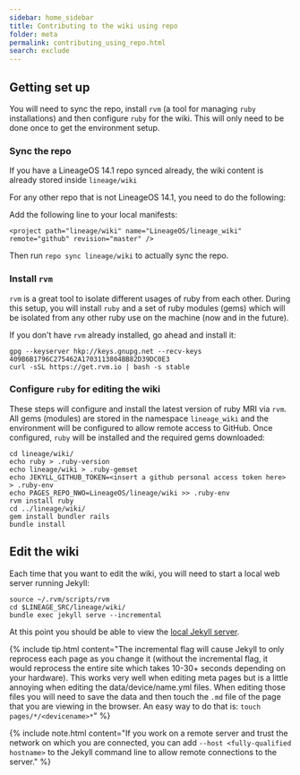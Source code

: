 ```yaml
---
sidebar: home_sidebar
title: Contributing to the wiki using repo
folder: meta
permalink: contributing_using_repo.html
search: exclude
---
```


## Getting set up

You will need to sync the repo, install `rvm` (a tool for managing `ruby` installations) and then configure `ruby` for the wiki. This will only need to be done once to get the environment setup.

### Sync the repo

If you have a LineageOS 14.1 repo synced already, the wiki content is already stored inside `lineage/wiki`

For any other repo that is not LineageOS 14.1, you need to do the following:

Add the following line to your local manifests:

```
<project path="lineage/wiki" name="LineageOS/lineage_wiki" remote="github" revision="master" />
```

Then run ```repo sync lineage/wiki``` to actually sync the repo.

### Install `rvm`

`rvm` is a great tool to isolate different usages of ruby from each other. During this setup, you will install `ruby` and a set of ruby modules (gems) which will be isolated from any other ruby use on the machine (now and in the future).

If you don't have `rvm` already installed, go ahead and install it:

```
gpg --keyserver hkp://keys.gnupg.net --recv-keys 409B6B1796C275462A1703113804BB82D39DC0E3
curl -sSL https://get.rvm.io | bash -s stable
```

### Configure `ruby` for editing the wiki

These steps will configure and install the latest version of ruby MRI via `rvm`. All gems (modules) are stored in the namespace `lineage_wiki` and the environment will be configured to allow remote access to GitHub. Once configured, `ruby` will be installed and the required gems downloaded:

```
cd lineage/wiki/
echo ruby > .ruby-version
echo lineage/wiki > .ruby-gemset
echo JEKYLL_GITHUB_TOKEN=<insert a github personal access token here> > .ruby-env
echo PAGES_REPO_NWO=LineageOS/lineage/wiki >> .ruby-env
rvm install ruby
cd ../lineage/wiki/
gem install bundler rails
bundle install
```

## Edit the wiki

Each time that you want to edit the wiki, you will need to start a local web server running Jekyll:

```
source ~/.rvm/scripts/rvm
cd $LINEAGE_SRC/lineage/wiki/
bundle exec jekyll serve --incremental
```

At this point you should be able to view the [local Jekyll server](http://127.0.0.1:4000).

{% include tip.html content="The incremental flag will cause Jekyll to only reprocess each page as you change it (without the incremental flag, it would reprocess the entire site which takes 10-30+ seconds depending on your hardware). This works very well when editing meta pages but is a little annoying when editing the data/device/name.yml files. When editing those files you will need to save the data and then touch the `.md` file of the page that you are viewing in the browser. An easy way to do that is: `touch pages/*/<devicename>*`" %}

{% include note.html content="If you work on a remote server and trust the network on which you are connected, you can add `--host <fully-qualified hostname>` to the Jekyll command line to allow remote connections to the server." %}

